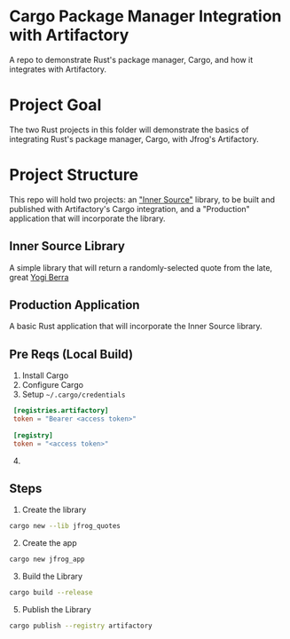 # Cargo Package Manager Integration with Artifactory
A repo to demonstrate Rust's package manager, Cargo, and how it integrates with Artifactory.

# Project Goal
The two Rust projects in this folder will demonstrate the basics of integrating Rust's package manager, Cargo, with 
Jfrog's Artifactory.

# Project Structure
This repo will hold two projects: an ["Inner Source"](https://en.wikipedia.org/wiki/Inner_source) library, to be built and published with Artifactory's Cargo 
integration, and a "Production" application that will incorporate the library.

## Inner Source Library
A simple library that will return a randomly-selected quote from the late, great [Yogi Berra](https://en.wikipedia.org/wiki/Yogi_Berra)

## Production Application
A basic Rust application that will incorporate the Inner Source library.  

## Pre Reqs (Local Build)
1. Install Cargo
2. Configure Cargo
3. Setup `~/.cargo/credentials`
```toml
 [registries.artifactory]                                                  
 token = "Bearer <access token>"
                  
 [registry]         
 token = "<access token>"   
```
4. 
## Steps
1. Create the library
```bash
cargo new --lib jfrog_quotes
```
2. Create the app
```bash
cargo new jfrog_app
```
3. Build the Library
```bash
cargo build --release
```
5. Publish the Library
```bash
cargo publish --registry artifactory
```

